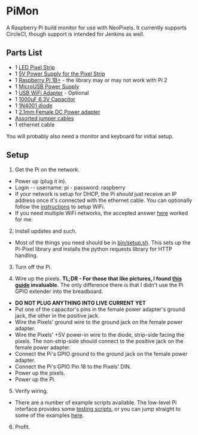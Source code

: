 # PiMon

A Raspberry Pi build monitor for use with NeoPixels. It currently supports CircleCI, 
though support is intended for Jenkins as well.

## Parts List

* 1 [LED Pixel Strip](http://www.amazon.com/gp/product/B00JR0MJIU)
* 1 [5V Power Supply for the Pixel Strip](http://www.amazon.com/gp/product/B00MHV7576)
* 1 [Raspberry Pi 1B+](https://www.raspberrypi.org/products/model-b-plus/) - the library may or may not work with Pi 2
* 1 [MicroUSB Power Supply](http://www.amazon.com/CanaKit-Raspberry-Supply-Adapter-Charger/dp/B00MARDJZ4/ref=sr_1_2)
* 1 [USB WiFi Adapter](http://www.amazon.com/Edimax-EW-7811Un-150Mbps-Raspberry-Supports/dp/B003MTTJOY/ref=sr_1_1) - Optional
* 1 [1000µF 6.3V Capacitor](http://www.amazon.com/gp/product/B00H8Q85OW)
* 1 [1N4001 diode](http://www.amazon.com/1N4001-Molded-Plastic-Rectifier-Diodes/dp/B0087YKE02/ref=sr_1_1)
* 1 [2.1mm Female DC Power adapter](http://www.amazon.com/HitLights-Female-Screw-Terminal-Connector/dp/B00ZGDF7AY/ref=sr_1_2)
* [Assorted jumper cables](http://www.amazon.com/Multicolored-Female-Breadboard-Jumper-Blovess/dp/B013DSZE8I/ref=sr_1_3)
* 1 ethernet cable

You will probably also need a monitor and keyboard for initial setup.
 
## Setup

1) Get the Pi on the network.
  * Power up (plug it in).
  * Login -- username: pi - password: raspberry
  * If your network is setup for DHCP, the Pi _should_ just receive an IP address once it's connected with the ethernet cable. You can optionally follow the [instructions](https://www.raspberrypi.org/documentation/configuration/wireless/wireless-cli.md) to setup WiFi.
  * If you need multiple WiFi networks, the accepted answer [here](http://raspberrypi.stackexchange.com/questions/11631/wifi-setup-for-multiple-networks) worked for me.

2) Install updates and such.
  * Most of the things you need should be in [bin/setup.sh](bin/setup.sh). This sets up the Pi-Pixel library and installs the python requests library for HTTP handling.

3) Turn off the Pi.  

4) Wire up the pixels. **TL;DR - For those that like pictures, I found [this guide](https://learn.adafruit.com/neopixels-on-raspberry-pi/wiring) invaluable.** The only difference there is that I didn't use the Pi GPIO extender into the breadboard.
  * **DO NOT PLUG ANYTHING INTO LIVE CURRENT YET**
  * Put one of the capacitor's pins in the female power adapter's ground jack, the other in the positive jack.
  * Wire the Pixels' ground wire to the ground jack on the female power adapter.
  * Wire the Pixels' +5V power-in wire to the diode, strip-side facing the pixels. The non-strip-side should connect to the positive jack on the female power adapter.
  * Connect the Pi's GPIO ground to the ground jack on the female power adapter.
  * Connect the Pi's GPIO Pin 18 to the Pixels' DIN.
  * Power up the pixels.
  * Power up the Pi.

5) Verify wiring.
  * There are a number of example scripts available. The low-level Pi interface provides some [testing scripts](https://github.com/jgarff/rpi_ws281x/blob/master/python/examples/strandtest.py), or you can jump straight to some of the examples [here](bin/examples).

6) Profit.
